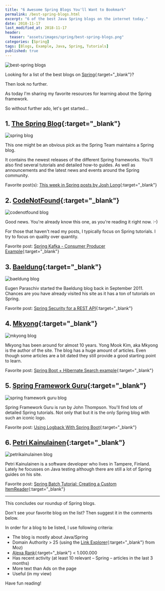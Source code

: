 ```yaml
---
title: "6 Awesome Spring Blogs You'll Want to Bookmark"
permalink: /best-spring-blogs.html
excerpt: "6 of the best Java Spring blogs on the internet today."
date: 2018-11-17
last_modified_at: 2018-11-17
header:
  teaser: "assets/images/spring/best-spring-blogs.png"
categories: [Spring]
tags: [Blogs, Example, Java, Spring, Tutorials]
published: true
---
```


<img src="{{ site.url }}/assets/images/spring/best-spring-blogs.png" alt="best-spring blogs" class="align-right title-image">

Looking for a list of the best blogs on [Spring](https://spring.io/){:target="_blank"}?

Then look no further.

As today I'm sharing my favorite resources for learning about the Spring framework.

So without further ado, let's get started…

## 1. [The Spring Blog](https://spring.io/blog){:target="_blank"}

<img src="{{ site.url }}/assets/images/spring/spring-blog.png" alt="spring blog">

This one might be an obvious pick as the Spring Team maintains a Spring blog.

It contains the newest releases of the different Spring frameworks. You'll also find several tutorials and detailed how-to guides. As well as announcements and the latest news and events around the Spring community.

Favorite post(s): [This week in Spring posts by Josh Long](https://spring.io/team/jlong){:target="_blank"}

## 2. [CodeNotFound](https://codenotfound.com/blog/){:target="_blank"}

<img src="{{ site.url }}/assets/images/spring/codenotfound-blog.png" alt="codenotfound blog">

Good news. You're already know this one, as you're reading it right now. :-)

For those that haven't read my posts, I typically focus on Spring tutorials. I try to focus on quality over quantity.

Favorite post: [Spring Kafka - Consumer Producer Example](https://www.codenotfound.com/spring-kafka-consumer-producer-example.html){:target="_blank"}

## 3. [Baeldung](https://www.baeldung.com/category/spring/){:target="_blank"}

<img src="{{ site.url }}/assets/images/spring/baeldung-blog.png" alt="baeldung blog">

Eugen Paraschiv started the Baeldung blog back in September 2011. Chances are you have already visited his site as it has a ton of tutorials on Spring.

Favorite post: [Spring Security for a REST API](https://www.baeldung.com/securing-a-restful-web-service-with-spring-security){:target="_blank"}

## 4. [Mkyong](https://www.mkyong.com/tutorials/spring-boot-tutorials/){:target="_blank"}

<img src="{{ site.url }}/assets/images/spring/mkyong-blog.png" alt="mkyong blog">

Mkyong has been around for almost 10 years. Yong Mook Kim, aka Mkyong is the author of the site. The blog has a huge amount of articles. Even though some articles are a bit dated they still provide a good starting point to learn.

Favorite post: [Spring Boot + Hibernate Search example](http://www.mkyong.com/spring-boot/spring-boot-hibernate-search-example/){:target="_blank"}

## 5. [Spring Framework Guru](https://springframework.guru/blog/){:target="_blank"}

<img src="{{ site.url }}/assets/images/spring/spring-framework-guru-blog.png" alt="spring framework guru blog">

Spring Framework Guru is run by John Thompson. You'll find lots of detailed Spring tutorials. Not only that but it is the only Spring blog with such an iconic logo.

Favorite post: [Using Logback With Spring Boot](https://springframework.guru/using-logback-spring-boot/){:target="_blank"}

## 6. [Petri Kainulainen](https://www.petrikainulainen.net/tutorials/){:target="_blank"}

<img src="{{ site.url }}/assets/images/spring/petrikainulainen-blog.png" alt="petrikainulainen blog">

Petri Kainulainen is a software developer who lives in Tampere, Finland. Lately he focusses on Java testing although there are still a lot of Spring guides on his site.

Favorite post: [Spring Batch Tutorial: Creating a Custom ItemReader](https://www.petrikainulainen.net/programming/spring-framework/spring-batch-tutorial-creating-a-custom-itemreader/){:target="_blank"}

---

This concludes our roundup of Spring blogs.

Don't see your favorite blog on the list? Then suggest it in the comments below.

In order for a blog to be listed, I use following criteria:
* The blog is mostly about Java/Spring
* Domain Authority > 25 (using the [Link Explorer](https://analytics.moz.com/pro/link-explorer/home){:target="_blank"} from Moz)
* [Alexa Rank](https://www.alexa.com/siteinfo){:target="_blank"} < 1.000.000
* Has recent activity (at least 10 relevant – Spring – articles in the last 3 months)
* More text than Ads on the page
* Useful (in my view)

Have fun reading!
